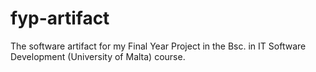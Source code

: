 # fyp-artifact
The software artifact for my Final Year Project in the Bsc. in IT Software Development (University of Malta) course.
